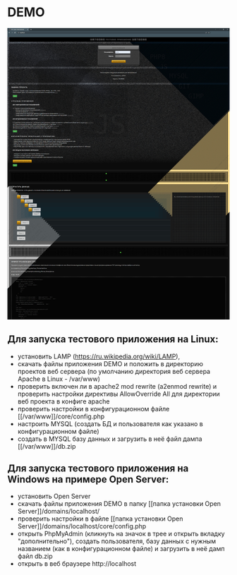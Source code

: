 # DEMO #

![alt text](/public/demo.jpg "Демо приложение")

## Для запуска тестового приложения на Linux:
 - установить LAMP (https://ru.wikipedia.org/wiki/LAMP),
 - скачать файлы приложения DEMO и положить в директорию проектов веб сервера (по умолчанию директория веб сервера Apache в Linux - /var/www)
 - проверить включен ли в apache2 mod rewrite (a2enmod rewrite) и проверить настройки директивы AllowOverride All для директории веб проекта в конфиге apache
 - проверить настройки в конфигурационном файле [[/var/www]]/core/config.php
 - настроить MYSQL (создать БД и пользователя как указано в конфигурационном файле)
 - создать в MYSQL базу данных и загрузить в неё файл дампа [[/var/www]]/db.zip

 ## Для запуска тестового приложения на Windows на примере Open Server:
 - установить Open Server
 - скачать файлы приложения DEMO в папку [[папка установки Open Server]]/domains/localhost/
 - проверить настройки в файле [[папка установки Open Server]]/domains/localhost/core/config.php
 - открыть PhpMyAdmin (кликнуть на значок в трее и открыть вкладку "дополнительно"), создать пользователя, базу данных c нужным названием (как в конфигурационном файле) и загрузить в неё дамп файл db.zip
 - открыть в веб браузере http://localhost

